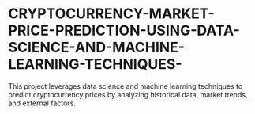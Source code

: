 # CRYPTOCURRENCY-MARKET-PRICE-PREDICTION-USING-DATA-SCIENCE-AND-MACHINE-LEARNING-TECHNIQUES-
This project leverages data science and machine learning techniques to predict cryptocurrency prices by analyzing historical data, market trends, and external factors. 
